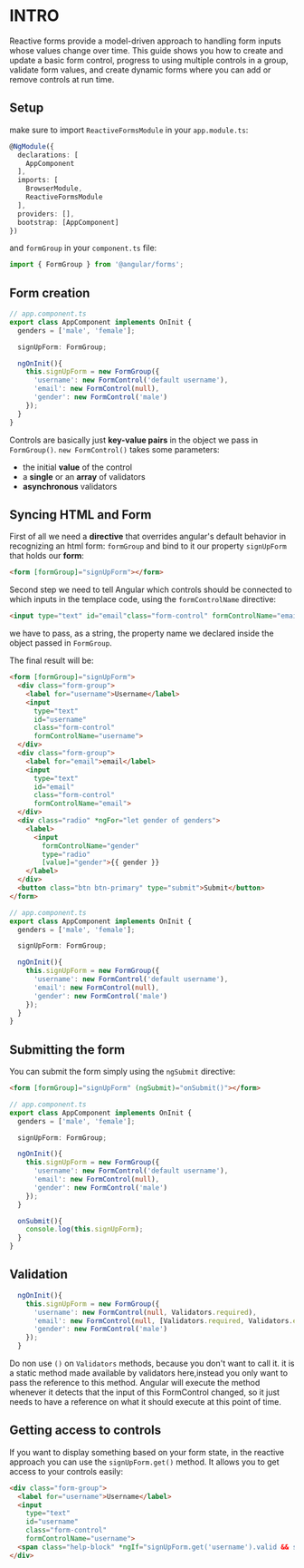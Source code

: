 # INTRO
Reactive forms provide a model-driven approach to handling form inputs whose values change over time. This guide shows you how to create and update a basic form control, progress to using multiple controls in a group, validate form values, and create dynamic forms where you can add or remove controls at run time.

## Setup
make sure to import `ReactiveFormsModule` in your `app.module.ts`:

```typescript
@NgModule({
  declarations: [
    AppComponent
  ],
  imports: [
    BrowserModule,
    ReactiveFormsModule
  ],
  providers: [],
  bootstrap: [AppComponent]
})
```

and `formGroup` in your `component.ts` file:

```typescript
import { FormGroup } from '@angular/forms';
```

## Form creation
```typescript
// app.component.ts
export class AppComponent implements OnInit {
  genders = ['male', 'female'];

  signUpForm: FormGroup;

  ngOnInit(){
    this.signUpForm = new FormGroup({
      'username': new FormControl('default username'),
      'email': new FormControl(null),
      'gender': new FormControl('male')
    });
  }
}
```

Controls are basically just **key-value pairs** in the object we pass in `FormGroup()`.
`new FormControl()` takes some parameters: 

* the initial **value** of the control
* a **single** or an **array** of validators
* **asynchronous** validators


## Syncing HTML and Form
First of all we need a **directive** that overrides angular's default behavior in recognizing an html form: `formGroup` and bind to it our property `signUpForm` that holds our **form**:

```html
<form [formGroup]="signUpForm"></form>
```

Second step we need to tell Angular which controls should be connected to which inputs in the templace code, using the `formControlName` directive:

```html
<input type="text" id="email"class="form-control" formControlName="email">
```

we have to pass, as a string, the property name we declared inside the object passed in `FormGroup`.

The final result will be:

```html
<form [formGroup]="signUpForm">
  <div class="form-group">
    <label for="username">Username</label>
    <input
      type="text"
      id="username"
      class="form-control"
      formControlName="username">
  </div>
  <div class="form-group">
    <label for="email">email</label>
    <input
      type="text"
      id="email"
      class="form-control"
      formControlName="email">
  </div>
  <div class="radio" *ngFor="let gender of genders">
    <label>
      <input
        formControlName="gender"
        type="radio"
        [value]="gender">{{ gender }}
    </label>
  </div>
  <button class="btn btn-primary" type="submit">Submit</button>
</form>
```

```typescript
// app.component.ts
export class AppComponent implements OnInit {
  genders = ['male', 'female'];

  signUpForm: FormGroup;

  ngOnInit(){
    this.signUpForm = new FormGroup({
      'username': new FormControl('default username'),
      'email': new FormControl(null),
      'gender': new FormControl('male')
    });
  }
}
```

## Submitting the form
You can submit the form simply using the `ngSubmit` directive:

```html
<form [formGroup]="signUpForm" (ngSubmit)="onSubmit()"></form>
```

```typescript
// app.component.ts
export class AppComponent implements OnInit {
  genders = ['male', 'female'];

  signUpForm: FormGroup;

  ngOnInit(){
    this.signUpForm = new FormGroup({
      'username': new FormControl('default username'),
      'email': new FormControl(null),
      'gender': new FormControl('male')
    });
  }

  onSubmit(){
    console.log(this.signUpForm);
  }
}
```

## Validation
```typescript
  ngOnInit(){
    this.signUpForm = new FormGroup({
      'username': new FormControl(null, Validators.required),
      'email': new FormControl(null, [Validators.required, Validators.email]),
      'gender': new FormControl('male')
    });
  }
```

Do non use `()` on `Validators` methods, because you don't want to call it.
it is a static method made available by validators here,instead you only want to pass the reference to this method.
Angular will execute the method whenever it detects that the input of this FormControl changed, so it just needs to have a reference on what it should execute at this point of time.

## Getting access to controls
If you want to display something based on your form state, in the reactive approach you can use the `signUpForm.get()` method.
It allows you to get access to your controls easily:

```html
<div class="form-group">
  <label for="username">Username</label>
  <input
    type="text"
    id="username"
    class="form-control"
    formControlName="username">
  <span class="help-block" *ngIf="signUpForm.get('username').valid && signUpForm.get('username').touched">please enter a valid username</span>
</div>
```
